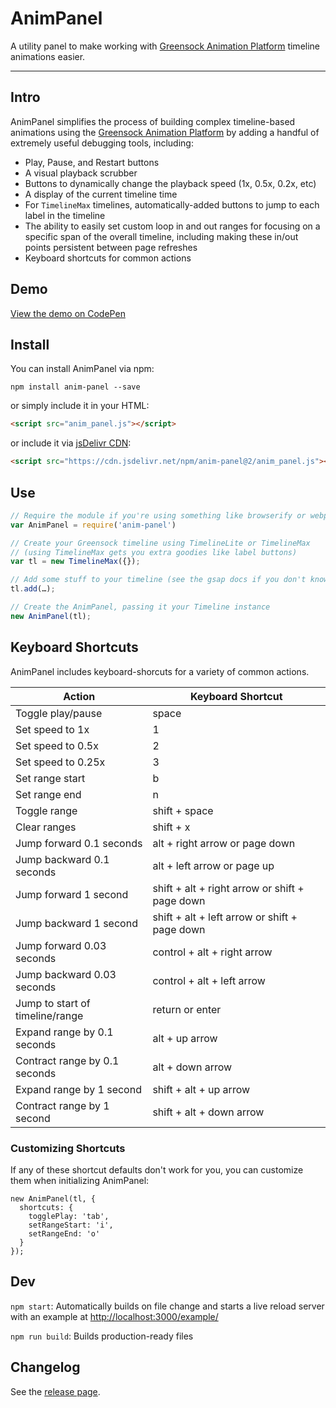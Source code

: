 # AnimPanel

A utility panel to make working with [Greensock Animation Platform](http://greensock.com) timeline animations easier.

---

## Intro

AnimPanel simplifies the process of building complex timeline-based animations using the [Greensock Animation Platform](http://greensock.com) by adding a handful of extremely useful debugging tools, including:

- Play, Pause, and Restart buttons
- A visual playback scrubber
- Buttons to dynamically change the playback speed (1x, 0.5x, 0.2x, etc)
- A display of the current timeline time
- For `TimelineMax` timelines, automatically-added buttons to jump to each label in the timeline
- The ability to easily set custom loop in and out ranges for focusing on a specific span of the overall timeline, including making these in/out points persistent between page refreshes
- Keyboard shortcuts for common actions

## Demo

[View the demo on CodePen](http://codepen.io/cmalven/pen/rLQxaY)

## Install

You can install AnimPanel via npm:

```
npm install anim-panel --save
```

or simply include it in your HTML:

```html
<script src="anim_panel.js"></script>
```

or include it via [jsDelivr CDN](https://www.jsdelivr.com/package/npm/anim-panel):

```html
<script src="https://cdn.jsdelivr.net/npm/anim-panel@2/anim_panel.js"></script>
```

## Use

```js
// Require the module if you're using something like browserify or webpack
var AnimPanel = require('anim-panel')

// Create your Greensock timeline using TimelineLite or TimelineMax
// (using TimelineMax gets you extra goodies like label buttons)
var tl = new TimelineMax({});

// Add some stuff to your timeline (see the gsap docs if you don't know how to do this)
tl.add(…);

// Create the AnimPanel, passing it your Timeline instance
new AnimPanel(tl);
```

## Keyboard Shortcuts

AnimPanel includes keyboard-shorcuts for a variety of common actions.

| Action                          | Keyboard Shortcut                         |
| ------------------------------- | ----------------------------------------- |
| Toggle play/pause               | space                                     |
| Set speed to 1x                 | 1                                         |
| Set speed to 0.5x               | 2                                         |
| Set speed to 0.25x              | 3                                         |
| Set range start                 | b                                         |
| Set range end                   | n                                         |
| Toggle range                    | shift + space                             |
| Clear ranges                    | shift + x                                 |
| Jump forward 0.1 seconds        | alt + right arrow or page down            |
| Jump backward 0.1 seconds       | alt + left arrow or page up               |
| Jump forward 1 second      | shift + alt + right arrow or shift + page down |
| Jump backward 1 second     | shift + alt + left arrow or shift + page down  |
| Jump forward 0.03 seconds       | control + alt + right arrow               |
| Jump backward 0.03 seconds      | control + alt + left arrow                |
| Jump to start of timeline/range | return or enter                           |
| Expand range by 0.1 seconds     | alt + up arrow                            |
| Contract range by 0.1 seconds   | alt + down arrow                          |
| Expand range by 1 second        | shift + alt + up arrow                    |
| Contract range by 1 second      | shift + alt + down arrow                  |

### Customizing Shortcuts

If any of these shortcut defaults don't work for you, you can customize them when initializing AnimPanel:

```
new AnimPanel(tl, {
  shortcuts: {
    togglePlay: 'tab',
    setRangeStart: 'i',
    setRangeEnd: 'o'
  }
});
```

## Dev

`npm start`: Automatically builds on file change and starts a live reload server with an example at [http://localhost:3000/example/](http://localhost:3000/example/)

`npm run build`: Builds production-ready files

## Changelog

See the [release page](https://github.com/onedesign/anim-panel/releases).
